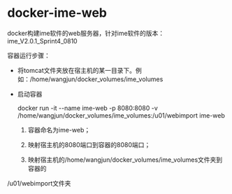 # docker-ime-web
docker构建ime软件的web服务器，针对ime软件的版本：ime_V2.0.1_Sprint4_0810

容器运行步骤：

- 将tomcat文件夹放在宿主机的某一目录下。例如：/home/wangjun/docker_volumes/ime_volumes

- 启动容器

  docker run -it --name ime-web -p 8080:8080 -v /home/wangjun/docker_volumes/ime_volumes:/u01/webimport ime-web

  1. 容器命名为ime-web；

  2. 映射宿主机的8080端口到容器的8080端口；

  3. 映射宿主机的/home/wangjun/docker_volumes/ime_volumes文件夹到容器的

/u01/webimport文件夹
